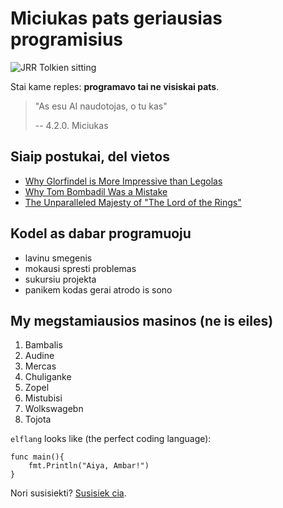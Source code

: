 # Miciukas pats geriausias programisius

![JRR Tolkien sitting](/images/tolkien.png)

Stai kame reples: **programavo tai ne visiskai pats**.

> "As esu AI naudotojas, o tu kas"
>
> -- 4.2.0. Miciukas

## Siaip postukai, del vietos

- [Why Glorfindel is More Impressive than Legolas](/blog/glorfindel)
- [Why Tom Bombadil Was a Mistake](/blog/tom)
- [The Unparalleled Majesty of "The Lord of the Rings"](/blog/majesty)

## Kodel as dabar programuoju

- lavinu smegenis
- mokausi spresti problemas
- sukursiu projekta
- panikem kodas gerai atrodo is sono 

## My megstamiausios masinos (ne is eiles)

1. Bambalis
2. Audine
3. Mercas
4. Chuliganke
5. Zopel
6. Mistubisi
7. Wolkswagebn
8. Tojota

 `elflang` looks like (the perfect coding language):

```
func main(){
    fmt.Println("Aiya, Ambar!")
}
```

Nori susisiekti? [Susisiek cia](/contact).


